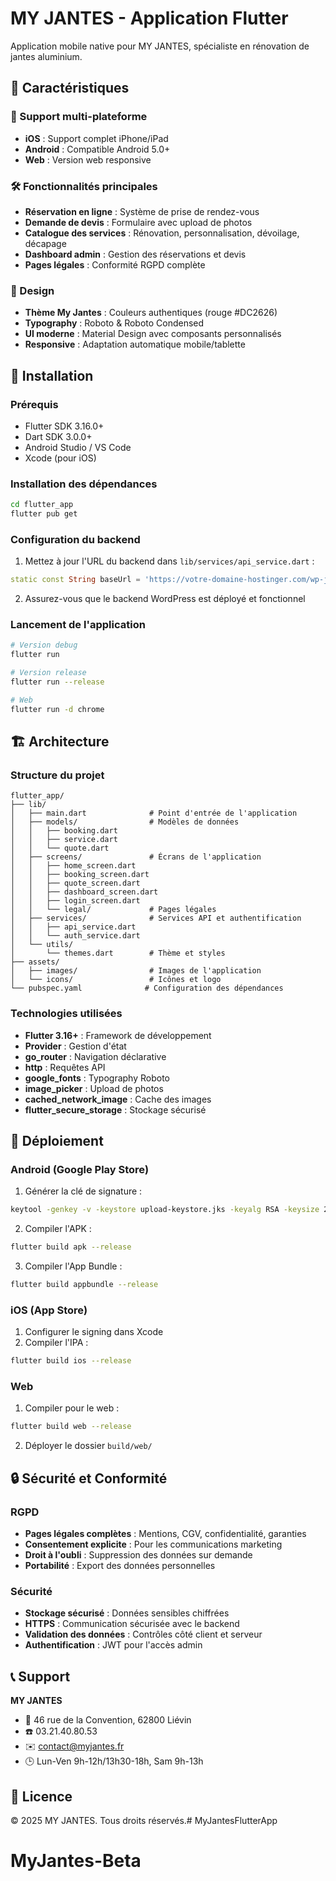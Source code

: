 # MY JANTES - Application Flutter

Application mobile native pour MY JANTES, spécialiste en rénovation de jantes aluminium.

## 🚀 Caractéristiques

### 📱 Support multi-plateforme
- **iOS** : Support complet iPhone/iPad
- **Android** : Compatible Android 5.0+
- **Web** : Version web responsive

### 🛠️ Fonctionnalités principales
- **Réservation en ligne** : Système de prise de rendez-vous
- **Demande de devis** : Formulaire avec upload de photos
- **Catalogue des services** : Rénovation, personnalisation, dévoilage, décapage
- **Dashboard admin** : Gestion des réservations et devis
- **Pages légales** : Conformité RGPD complète

### 🎨 Design
- **Thème My Jantes** : Couleurs authentiques (rouge #DC2626)
- **Typography** : Roboto & Roboto Condensed
- **UI moderne** : Material Design avec composants personnalisés
- **Responsive** : Adaptation automatique mobile/tablette

## 🔧 Installation

### Prérequis
- Flutter SDK 3.16.0+
- Dart SDK 3.0.0+
- Android Studio / VS Code
- Xcode (pour iOS)

### Installation des dépendances
```bash
cd flutter_app
flutter pub get
```

### Configuration du backend
1. Mettez à jour l'URL du backend dans `lib/services/api_service.dart` :
```dart
static const String baseUrl = 'https://votre-domaine-hostinger.com/wp-json/myjantes/v1';
```

2. Assurez-vous que le backend WordPress est déployé et fonctionnel

### Lancement de l'application
```bash
# Version debug
flutter run

# Version release
flutter run --release

# Web
flutter run -d chrome
```

## 🏗️ Architecture

### Structure du projet
```
flutter_app/
├── lib/
│   ├── main.dart              # Point d'entrée de l'application
│   ├── models/                # Modèles de données
│   │   ├── booking.dart
│   │   ├── service.dart
│   │   └── quote.dart
│   ├── screens/               # Écrans de l'application
│   │   ├── home_screen.dart
│   │   ├── booking_screen.dart
│   │   ├── quote_screen.dart
│   │   ├── dashboard_screen.dart
│   │   ├── login_screen.dart
│   │   └── legal/             # Pages légales
│   ├── services/              # Services API et authentification
│   │   ├── api_service.dart
│   │   └── auth_service.dart
│   └── utils/
│       └── themes.dart        # Thème et styles
├── assets/
│   ├── images/                # Images de l'application
│   └── icons/                 # Icônes et logo
└── pubspec.yaml              # Configuration des dépendances
```

### Technologies utilisées
- **Flutter 3.16+** : Framework de développement
- **Provider** : Gestion d'état
- **go_router** : Navigation déclarative
- **http** : Requêtes API
- **google_fonts** : Typography Roboto
- **image_picker** : Upload de photos
- **cached_network_image** : Cache des images
- **flutter_secure_storage** : Stockage sécurisé

## 🚀 Déploiement

### Android (Google Play Store)
1. Générer la clé de signature :
```bash
keytool -genkey -v -keystore upload-keystore.jks -keyalg RSA -keysize 2048 -validity 10000 -alias upload
```

2. Compiler l'APK :
```bash
flutter build apk --release
```

3. Compiler l'App Bundle :
```bash
flutter build appbundle --release
```

### iOS (App Store)
1. Configurer le signing dans Xcode
2. Compiler l'IPA :
```bash
flutter build ios --release
```

### Web
1. Compiler pour le web :
```bash
flutter build web --release
```

2. Déployer le dossier `build/web/`

## 🔒 Sécurité et Conformité

### RGPD
- **Pages légales complètes** : Mentions, CGV, confidentialité, garanties
- **Consentement explicite** : Pour les communications marketing
- **Droit à l'oubli** : Suppression des données sur demande
- **Portabilité** : Export des données personnelles

### Sécurité
- **Stockage sécurisé** : Données sensibles chiffrées
- **HTTPS** : Communication sécurisée avec le backend
- **Validation des données** : Contrôles côté client et serveur
- **Authentification** : JWT pour l'accès admin

## 📞 Support

**MY JANTES**
- 📍 46 rue de la Convention, 62800 Liévin
- ☎️ 03.21.40.80.53
- ✉️ contact@myjantes.fr
- 🕒 Lun-Ven 9h-12h/13h30-18h, Sam 9h-13h

## 📝 Licence

© 2025 MY JANTES. Tous droits réservés.# MyJantesFlutterApp
# MyJantes-Beta

